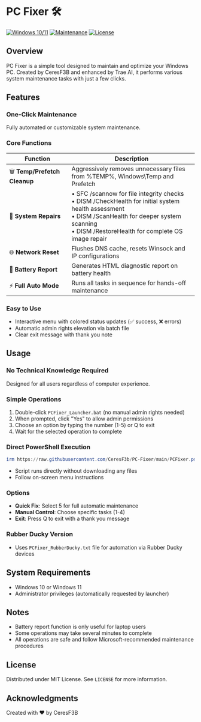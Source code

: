 # PC Fixer 🛠️

[![Windows 10/11](https://img.shields.io/badge/Windows-10%2F11-blue?logo=windows)](https://www.microsoft.com/windows)
[![Maintenance](https://img.shields.io/badge/Maintenance-Active-green.svg)](https://github.com/CeresF3b/PC-Fixer)
[![License](https://img.shields.io/badge/License-MIT-yellow.svg)](https://opensource.org/licenses/MIT)

## Overview

PC Fixer is a simple tool designed to maintain and optimize your Windows PC. Created by CeresF3B and enhanced by Trae AI, it performs various system maintenance tasks with just a few clicks.



## Features

### One-Click Maintenance
Fully automated or customizable system maintenance.

### Core Functions

| Function | Description |
|----------|-------------|
| 🗑️ **Temp/Prefetch Cleanup** | Aggressively removes unnecessary files from %TEMP%, Windows\Temp and Prefetch |
| 🔧 **System Repairs** | • SFC /scannow for file integrity checks<br>• DISM /CheckHealth for initial system health assessment<br>• DISM /ScanHealth for deeper system scanning<br>• DISM /RestoreHealth for complete OS image repair |
| 🌐 **Network Reset** | Flushes DNS cache, resets Winsock and IP configurations |
| 🔋 **Battery Report** | Generates HTML diagnostic report on battery health |
| ⚡ **Full Auto Mode** | Runs all tasks in sequence for hands-off maintenance |

### Easy to Use

- Interactive menu with colored status updates (✅ success, ❌ errors)
- Automatic admin rights elevation via batch file
- Clear exit message with thank you note

## Usage

### No Technical Knowledge Required
Designed for all users regardless of computer experience.

### Simple Operations
1. Double-click `PCFixer_Launcher.bat` (no manual admin rights needed)
2. When prompted, click "Yes" to allow admin permissions
3. Choose an option by typing the number (1-5) or Q to exit
4. Wait for the selected operation to complete

### Direct PowerShell Execution
```powershell
irm https://raw.githubusercontent.com/CeresF3b/PC-Fixer/main/PCFixer.ps1 | iex
```
- Script runs directly without downloading any files
- Follow on-screen menu instructions

### Options
- **Quick Fix**: Select 5 for full automatic maintenance
- **Manual Control**: Choose specific tasks (1-4)
- **Exit**: Press Q to exit with a thank you message

### Rubber Ducky Version
- Uses `PCFixer_RubberDucky.txt` file for automation via Rubber Ducky devices

## System Requirements
- Windows 10 or Windows 11
- Administrator privileges (automatically requested by launcher)

## Notes
- Battery report function is only useful for laptop users
- Some operations may take several minutes to complete
- All operations are safe and follow Microsoft-recommended maintenance procedures

## License
Distributed under MIT License. See `LICENSE` for more information.

## Acknowledgments
Created with ❤️ by CeresF3B
